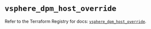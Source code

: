 # `vsphere_dpm_host_override`

Refer to the Terraform Registry for docs: [`vsphere_dpm_host_override`](https://registry.terraform.io/providers/vmware/vsphere/2.15.0/docs/resources/dpm_host_override).
